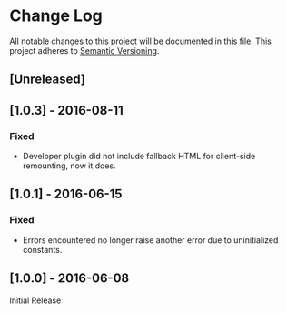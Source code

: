 # Change Log

All notable changes to this project will be documented in this file.
This project adheres to [Semantic Versioning](http://semver.org/).

## [Unreleased]

## [1.0.3] - 2016-08-11

### Fixed

- Developer plugin did not include fallback HTML for client-side remounting, now it does.

## [1.0.1] - 2016-06-15

### Fixed

- Errors encountered no longer raise another error due to uninitialized constants.

## [1.0.0] - 2016-06-08

Initial Release
